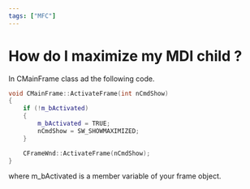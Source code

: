 ```yaml
---
tags: ["MFC"]
---
```


# How do I maximize my MDI child ?

In CMainFrame class ad the following code.

```cpp
void CMainFrame::ActivateFrame(int nCmdShow)
{
    if (!m_bActivated)
    {
        m_bActivated = TRUE;
        nCmdShow = SW_SHOWMAXIMIZED;
    }

    CFrameWnd::ActivateFrame(nCmdShow);
}
```

where m_bActivated is a member variable of your frame object.
